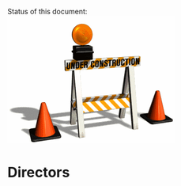 Status of this document:
![](../_assets/under-construction-flashing-barracade-animation.gif)

# Directors

